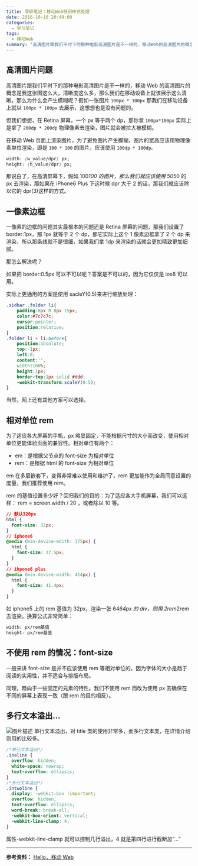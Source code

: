 ```yaml
---
title: 零碎笔记：移动Web特别样式处理
date: 2016-10-10 20:49:00
categories:
  - 学习笔记
tags:
  - 移动Web
summary: "高清图片跟我们平时下的那种电影高清图片是不一样的，移动Web的高清图片的概念是我这张图这么大，清晰度这么多，那么我们在移动设备上就该展示这么清晰。"
---
```


## 高清图片问题

高清图片跟我们平时下的那种电影高清图片是不一样的，移动 Web 的高清图片的概念是我这张图这么大，清晰度这么多，那么我们在移动设备上就该展示这么清晰。那么为什么会产生模糊呢？假如一张图片 `100px * 100px` 那我们在移动设备上就以 `100px * 100px` 去展示，这想想也是没有问题的。

<!-- more -->

但我们想想，在 Retina 屏幕，一个 px 等于两个 dp，那你拿 `100px*100px` 实际上是拿了 `200dp * 200dp` 物理像素去渲染，图片就会被拉大被模糊。

在移动 Web 页面上渲染图片，为了避免图片产生模糊，图片的宽高应该用物理像素单位渲染，即是 `100 * 100` 的图片，应该使用 `100dp * 100dp。`

```css
width: (w_value/dpr) px;
height: (h_value/dpr) px;
```

那说白了，在高清屏幕下，假如 100*100 的图片，那么我们就应该使用 50*50 的 px 去渲染，那如果在 iPhone6 Plus 下这时候 dpr 大于 2 的话，那我们就应该除以它的 dpr(3)这样的方式。

## 一像素边框

一像素的边框的问题其实最根本的问题还是 Retina 屏幕的问题，那我们设置了 border:1px，那 1px 就等于 2 个 dp，那它实际上这个 1 像素边框拿了 2 个 dp 来渲染，所以那条线就不是很细，如果我们拿 1dp 来渲染的话就会更加精致更加细腻。

那怎么解决呢？

如果把 border:0.5px 可以不可以呢？答案是不可以的，因为它仅仅是 ios8 可以用。

实际上更通用的方案是使用 sacleY(0.5)来进行缩放处理：

```css
.sidbar .folder li{
    padding:8px 0 8px 15px;
    color:#7c7c7c;
    cursor:pointer;
    position:relative;
}
.folder li + li:before{
    position:absolute;
    top:-1px;
    left:0;
    content:'',
    width:100%;
    height:1px;
    border-top:1px solid #ddd;
    -webkit-transform:scaleY(0.5);
}
```

当然，网上还有其他方案可以选择。

## 相对单位 rem

为了适应各大屏幕的手机，px 略显固定，不能根据尺寸的大小而改变，使用相对单位更能体验页面的兼容性。相对单位有两个：

- em：是根据父节点的 font-size 为相对单位
- rem：是根据 html 的 font-size 为相对单位

em 在多层嵌套下，变得非常难以使用和维护了，rem 更加能作为全局同意设置的度量，我们推荐使用 rem。

rem 的基值设置多少好？回归我们的目的：为了适应各大手机屏幕，我们可以这样： rem = screen.width / 20 ，或者除以 10 等。

```css
// 默认320px
html {
  font-size: 32px;
}
// iphone6
@media (min-device-wdith: 375px) {
  html {
    font-size: 37.5px;
  }
}
// ihpone6 plus
@media (min-device-width: 414px) {
  html {
    font-size: 41.4px;
  }
}
```

如 iphone5 上的 rem 基值为 32px，渲染一张 64*64px 的 div，则用 2rem*2rem 去渲染。换算公式非常简单：

```css
width: px/rem基值
height: px/rem基值
```

## 不使用 rem 的情况：font-size

一般来讲 font-size 是并不应该使用 rem 等相对单位的。因为字体的大小是趋于阅读的实用性，并不适合与排版布局。

同理，趋向于一些固定的元素的特性。我们不使用 rem 而改为使用 px 去确保在不同的屏幕上表现一致（跟 rem 的目的相反）。

## 多行文本溢出…

![图片描述][2]
单行文本溢出，对 title 类的使用非常多，而多行文本类，在详情介绍则用的比较多。

```css
/*单行文本溢出*/
.inaline {
  overflow: hidden;
  white-space: nowrap;
  text-overflow: ellipsis;
}
/*多行文本溢出*/
.intwoline {
  display: -webkit-box !important;
  overflow: hidden;
  text-overflow: ellipsis;
  word-break: break-all;
  -webkit-box-orient: vertical;
  -webkit-line-clamp: 4;
}
```

属性-webkit-line-clamp 就可以控制几行溢出，4 就是第四行进行截断加“…”

---

**参考资料：**
[Hello，移动 Web](//www.imooc.com/learn/494)

[1]: /img/bVD3ef
[2]: http://img.mukewang.com/57fa57ac000171eb02870090.jpg
